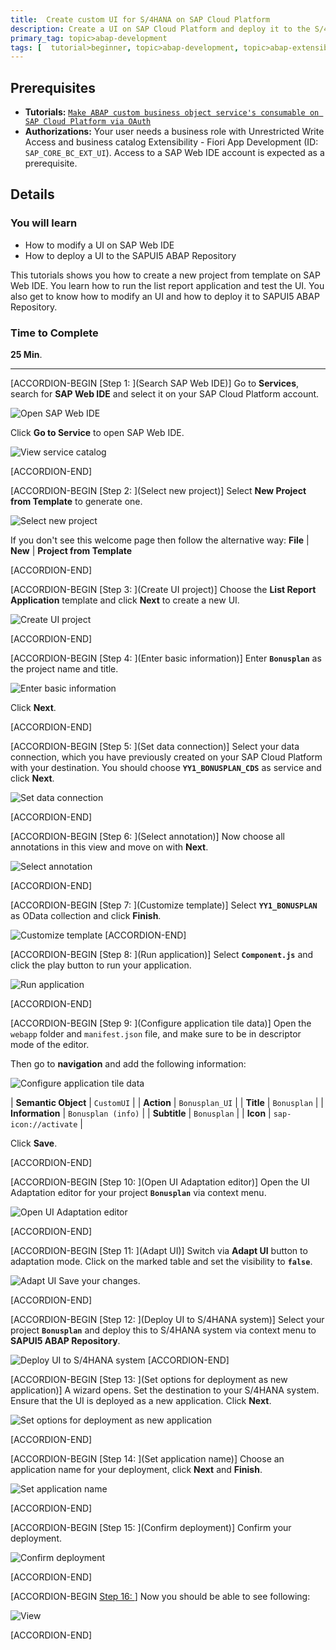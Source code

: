 ```yaml
---
title:  Create custom UI for S/4HANA on SAP Cloud Platform
description: Create a UI on SAP Cloud Platform and deploy it to the S/4HANA system.
primary_tag: topic>abap-development
tags: [  tutorial>beginner, topic>abap-development, topic>abap-extensibility ]
---
```


## Prerequisites  
- **Tutorials:** [`Make ABAP custom business object service's consumable on SAP Cloud Platform via OAuth`](https://developers.sap.com/tutorials/abap-custom-ui-service-consumption.html)
- **Authorizations:** Your user needs a business role with Unrestricted Write Access and business catalog Extensibility - Fiori App Development (ID: `SAP_CORE_BC_EXT_UI`). Access to a SAP Web IDE account is expected as a prerequisite.


## Details
### You will learn  
- How to modify a UI on SAP Web IDE
- How to deploy a UI to the SAPUI5 ABAP Repository

This tutorials shows you how to create a new project from template on SAP Web IDE. You learn how to run the list report application and test the UI. You also get to know how to modify an UI and how to deploy it to SAPUI5 ABAP Repository.

### Time to Complete
**25 Min**.

---

[ACCORDION-BEGIN [Step 1: ](Search SAP Web IDE)]
Go to **Services**, search for **SAP Web IDE** and select it on your SAP Cloud Platform account.

![Open SAP Web IDE](webide1.png)

Click **Go to Service** to open SAP Web IDE.

![View service catalog](sapcp.png)

[ACCORDION-END]

[ACCORDION-BEGIN [Step 2: ](Select new project)]
Select **New Project from Template** to generate one.

![Select new project](webide.png)

If you don't see this welcome page then follow the alternative way:
**File** | **New** | **Project from Template**

[ACCORDION-END]

[ACCORDION-BEGIN [Step 3: ](Create UI project)]
Choose the **List Report Application** template and click **Next** to create a new UI.

![Create UI project](next.png)

[ACCORDION-END]

[ACCORDION-BEGIN [Step 4: ](Enter basic information)]
Enter **`Bonusplan`** as the project name and title.

![Enter basic information](bonusplan.png)

Click **Next**.

[ACCORDION-END]

[ACCORDION-BEGIN [Step 5: ](Set data connection)]
Select your data connection, which you have previously created on your SAP Cloud Platform with your destination. You should choose **`YY1_BONUSPLAN_CDS`** as service and click **Next**.

![Set data connection](connection.png)

[ACCORDION-END]

[ACCORDION-BEGIN [Step 6: ](Select annotation)]
Now choose all annotations in this view and move on with **Next**.

![Select annotation](annotation.png)

[ACCORDION-END]

[ACCORDION-BEGIN [Step 7: ](Customize template)]
Select **`YY1_BONUSPLAN`** as OData collection and click **Finish**.

![Customize template](customize.png)
[ACCORDION-END]

[ACCORDION-BEGIN [Step 8: ](Run application)]
Select **`Component.js`** and click the play button to run your application.

![Run application](run.png)

[ACCORDION-END]

[ACCORDION-BEGIN [Step 9: ](Configure application tile data)]
Open the `webapp` folder and `manifest.json` file, and make sure to be in descriptor mode of the editor.

Then go to **navigation** and add the following information:

![Configure application tile data](add.png)

|        **Semantic Object**          |                     `CustomUI`                      |
|            **Action**               |                   `Bonusplan_UI`                    |
|             **Title**               |                    `Bonusplan`                      |
|         **Information**             |                 `Bonusplan (info)`                  |
|            **Subtitle**             |                    `Bonusplan`                      |
|             **Icon**                |                `sap-icon://activate` 	              |


Click **Save**.

[ACCORDION-END]

[ACCORDION-BEGIN [Step 10: ](Open UI Adaptation editor)]
Open the UI Adaptation editor for your project **`Bonusplan`** via context menu.

![Open UI Adaptation editor](editor.png)

[ACCORDION-END]

[ACCORDION-BEGIN [Step 11: ](Adapt UI)]
Switch via **Adapt UI** button to adaptation mode. Click on the marked table and set the visibility to **`false`**.

![Adapt UI](adapt.png)
Save your changes.

[ACCORDION-END]

[ACCORDION-BEGIN [Step 12: ](Deploy UI to S/4HANA system)]
Select your project **`Bonusplan`** and deploy this to S/4HANA system via context menu to **SAPUI5 ABAP Repository**.

![Deploy UI to S/4HANA system](repository.png)
[ACCORDION-END]

[ACCORDION-BEGIN [Step 13: ](Set options for deployment as new application)]
A wizard opens. Set the destination to your S/4HANA system. Ensure that the UI is deployed as a new application. Click **Next**.

![Set options for deployment as new application](update3.png)

[ACCORDION-END]

[ACCORDION-BEGIN [Step 14: ](Set application name)]
Choose an application name for your deployment, click **Next** and **Finish**.

![Set application name](choose.png)

[ACCORDION-END]

[ACCORDION-BEGIN [Step 15: ](Confirm deployment)]
Confirm your deployment.

![Confirm deployment](confirm.png)

[ACCORDION-END]

[ACCORDION-BEGIN [Step 16: ](View)]
Now you should be able to see following:

![View](ui2.png)

[ACCORDION-END]
